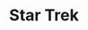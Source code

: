 ---
layout: video
series: Angry Video Game Nerd
season: 3
episode: 49
title: "Star Trek"
permalink: /avgn/episode-49
video_id: 1CNddEz9dak
alt_video_id: _le1p3CMWE4
drive_id: 18k9yQP1kOSoyV-bCxIpnGMIf0i87S2CC
release_date: 2008-06-11
mike_notes:
toggle: off
title-cards:
  - episode-49.jpg
---